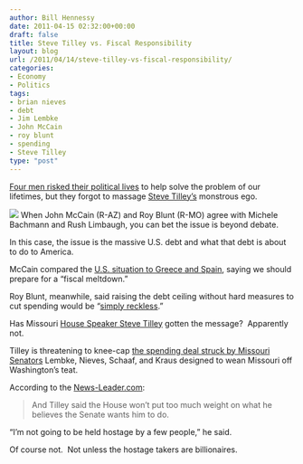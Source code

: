 ```yaml
---
author: Bill Hennessy
date: 2011-04-15 02:32:00+00:00
draft: false
title: Steve Tilley vs. Fiscal Responsibility
layout: blog
url: /2011/04/14/steve-tilley-vs-fiscal-responsibility/
categories:
- Economy
- Politics
tags:
- brian nieves
- debt
- Jim Lembke
- John McCain
- roy blunt
- spending
- Steve Tilley
type: "post"
---
```


[Four men risked their political lives](https://biggovernment.com/jwales/2011/04/04/the-four-horsemen-of-the-dem-apocalypse/) to help solve the problem of our lifetimes, but they forgot to massage [Steve Tilley’s](https://www.24thstate.com/2011/03/missouris-establishment-speaker-steve-tilley.html) monstrous ego.

![](https://4.bp.blogspot.com/-EC3JBiX8Ibg/TYAWKC3xc_I/AAAAAAAAHSo/N9AwvqhzFYU/s1600/Steve%2BTilley.jpg)
When John McCain (R-AZ) and Roy Blunt (R-MO) agree with Michele Bachmann and Rush Limbaugh, you can bet the issue is beyond debate.

In this case, the issue is the massive U.S. debt and what that debt is about to do to America.

McCain compared the [U.S. situation to Greece and Spain](https://cnsnews.com/node/84016#comment-183699032), saying we should prepare for a “fiscal meltdown.”

Roy Blunt, meanwhile, said raising the debt ceiling without hard measures to cut spending would be “[simply reckless](https://www.pulaskicountydaily.com/news.php?viewStory=2633).”

Has Missouri [House Speaker Steve Tilley](https://rebootcongress.blogspot.com/2011/04/fighting-on-for-tea-party-principles.html) gotten the message?  Apparently not.

Tilley is threatening to knee-cap [the spending deal struck by Missouri Senators](https://hennessysview.com/limited-government/thank-a-senator/) Lembke, Nieves, Schaaf, and Kraus designed to wean Missouri off Washington’s teat.

According to the [News-Leader.com](https://blogs.news-leader.com/mopolitics/2011/04/11/senate-passes-new-unemployment-benefits-bill-tilley-responds/):



> And Tilley said the House won’t put too much weight on what he believes the Senate wants him to do.

“I’m not going to be held hostage by a few people,” he said.



Of course not.  Not unless the hostage takers are billionaires.

